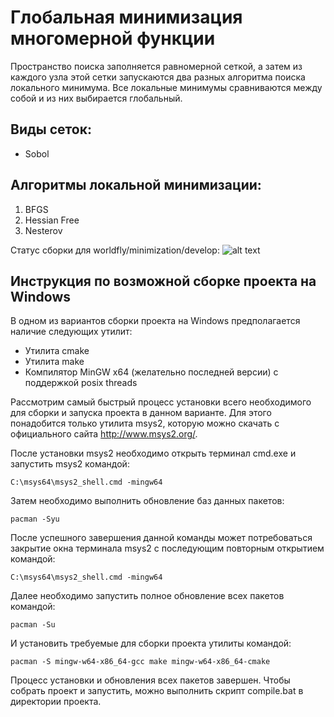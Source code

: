 # Глобальная минимизация многомерной функции

Пространство поиска заполняется равномерной сеткой, а затем из каждого узла этой сетки запускаются два разных алгоритма поиска локального минимума. Все локальные минимумы сравниваются между собой и из них выбирается глобальный.

## Виды сеток:
* Sobol

## Алгоритмы локальной минимизации:
1. BFGS
2. Hessian Free
3. Nesterov

Статус сборки для worldfly/minimization/develop: ![alt text](https://travis-ci.org/worldfly/minimization.svg?branch=develop)

## Инструкция по возможной сборке проекта на Windows

В одном из вариантов сборки проекта на Windows предполагается наличие следующих утилит:
* Утилита cmake
* Утилита make
* Компилятор MinGW x64 (желательно последней версии) с поддержкой posix threads

Рассмотрим самый быстрый процесс установки всего необходимого для сборки и запуска проекта в данном варианте. Для этого понадобится только утилита msys2, которую можно скачать с официального сайта http://www.msys2.org/.

После установки msys2 необходимо открыть терминал cmd.exe и запустить msys2 командой:

    C:\msys64\msys2_shell.cmd -mingw64

Затем необходимо выполнить обновление баз данных пакетов:

    pacman -Syu

После успешного завершения данной команды может потребоваться закрытие окна терминала msys2 с последующим повторным открытием командой: 

    C:\msys64\msys2_shell.cmd -mingw64

Далее необходимо запустить полное обновление всех пакетов командой: 

    pacman -Su

И установить требуемые для сборки проекта утилиты командой:

    pacman -S mingw-w64-x86_64-gcc make mingw-w64-x86_64-cmake

Процесс установки и обновления всех пакетов завершен. Чтобы собрать проект и запустить, можно выполнить скрипт compile.bat в директории проекта.
